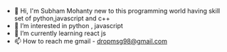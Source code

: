 - 👋 Hi, I'm Subham Mohanty new to this programming world having skill set of python,javascript and c++
- 👀 I’m interested in python , javascript 
- 🌱 I’m currently learning react js
- 📫 How to reach me gmail - dropmsg98@gmail.com

